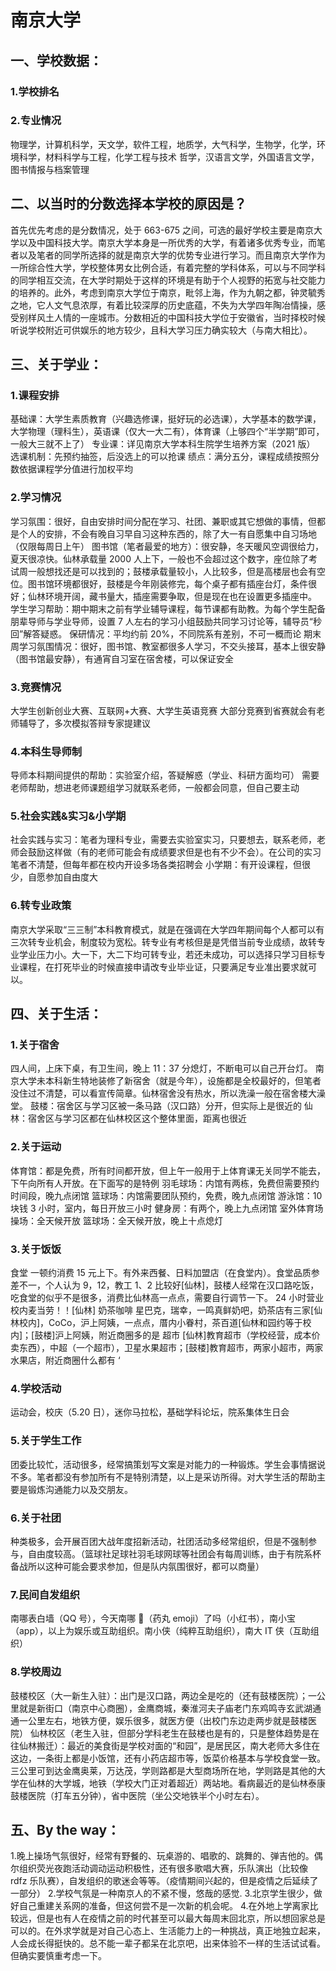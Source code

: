 # 南京大学

## 一、学校数据：

### 1.学校排名

### 2.专业情况

物理学，计算机科学，天文学，软件工程，地质学，大气科学，生物学，化学，环境科学，材料科学与工程，化学工程与技术
哲学，汉语言文学，外国语言文学，图书情报与档案管理

## 二、以当时的分数选择本学校的原因是？

首先优先考虑的是分数情况，处于 663-675 之间，可选的最好学校主要是南京大学以及中国科技大学。南京大学本身是一所优秀的大学，有着诸多优秀专业，而笔者以及笔者的同学所选择的就是南京大学的优势专业进行学习。而且南京大学作为一所综合性大学，学校整体男女比例合适，有着完整的学科体系，可以与不同学科的同学相互交流，在大学时期处于这样的环境是有助于个人视野的拓宽与社交能力的培养的。此外，考虑到南京大学位于南京，毗邻上海，作为九朝之都，钟灵毓秀之地，它人文气息浓厚，有着比较深厚的历史底蕴，不失为大学四年陶冶情操，感受别样风土人情的一座城市。分数相近的中国科技大学位于安徽省，当时择校时候听说学校附近可供娱乐的地方较少，且科大学习压力确实较大（与南大相比）。

## 三、关于学业：

### 1.课程安排

基础课：大学生素质教育（兴趣选修课，挺好玩的必选课），大学基本的数学课，大学物理（理科生），英语课（仅大一大二有），体育课（上够四个“半学期”即可，一般大三就不上了）
专业课：详见南京大学本科生院学生培养方案（2021 版）
选课机制：先预约抽签，后没选上的可以抢课
绩点：满分五分，课程成绩按照分数依据课程学分值进行加权平均

### 2.学习情况

学习氛围：很好，自由安排时间分配在学习、社团、兼职或其它想做的事情，但都是个人的安排，不会有晚自习早自习这种东西的，除了大一有自愿集中自习场地（仅限每周日上午）
图书馆（笔者最爱的地方）：很安静，冬天暖风空调很给力，夏天很凉快。仙林承载量 2000 人上下，一般也不会超过这个数字，座位除了考试周一般想找还是可以找到的；鼓楼承载量较小，人比较多，但是高楼层也会有空位。图书馆环境都很好，鼓楼是今年刚装修完，每个桌子都有插座台灯，条件很好；仙林环境开阔，藏书量大，插座需要争取，但是现在也在设置更多插座中。
学生学习帮助：期中期末之前有学业辅导课程，每节课都有助教。为每个学生配备朋辈导师与学业导师，设置 7 人左右的学习小组鼓励共同学习讨论等，辅导员“秒回”解答疑惑。
保研情况：平均约前 20%，不同院系有差别，不可一概而论
期末周学习氛围情况：很好，图书馆、教室都很多人学习，不交头接耳，基本上很安静（图书馆最安静），有通宵自习室在宿舍楼，可以保证安全

### 3.竞赛情况

大学生创新创业大赛、互联网+大赛、大学生英语竞赛
大部分竞赛到省赛就会有老师辅导了，多次模拟答辩专家提建议

### 4.本科生导师制

导师本科期间提供的帮助：实验室介绍，答疑解惑（学业、科研方面均可）
需要老师帮助，想进老师课题组学习就联系老师，一般都会同意，但自己要主动

### 5.社会实践&实习&小学期

社会实践与实习：笔者为理科专业，需要去实验室实习，只要想去，联系老师，老师会鼓励这样做（有的老师可能会有成绩要求但是也有不少不会）。在公司的实习笔者不清楚，但每年都在校内开设多场各类招聘会
小学期：有开设课程，但很少，自愿参加自由度大

### 6.转专业政策

南京大学采取“三三制”本科教育模式，就是在强调在大学四年期间每个人都可以有三次转专业机会，制度较为宽松。转专业有考核但是是凭借当前专业成绩，故转专业学业压力小。大一下，大二下均可转专业，若还未成功，可以选择只学习目标专业课程，在打死毕业的时候直接申请改专业毕业证，只要满足专业准出要求就可以。

## 四、关于生活：

### 1.关于宿舍

四人间，上床下桌，有卫生间，晚上 11：37 分熄灯，不断电可以自己开台灯。
南京大学未本科新生特地装修了新宿舍（就是今年），设施都是全校最好的，但笔者没住过不清楚，可以看宣传简章。仙林宿舍没有热水，所以洗澡一般在宿舍楼大澡堂。
鼓楼：宿舍区与学习区被一条马路（汉口路）分开，但实际上是很近的
仙林：宿舍区与学习区都在仙林校区这个整体里面，距离也很近

### 2.关于运动

体育馆：都是免费，所有时间都开放，但上午一般用于上体育课无关同学不能去，下午向所有人开放。在下面写的是特例
羽毛球场：内馆有两栋，免费但需要预约时间段，晚九点闭馆
篮球场：内馆需要团队预约，免费，晚九点闭馆
游泳馆：10 块钱 3 小时，室内，每日开放三小时
健身房：有两个，晚上九点闭馆
室外体育场
操场：全天候开放
篮球场：全天候开放，晚上十点熄灯

### 3.关于饭饭

食堂
一顿约消费 15 元上下。有外来西餐、日料加盟店（在食堂内）。食堂品质参差不一，个人认为 9，12，教工 1、2 比较好[仙林]，鼓楼人经常在汉口路吃饭，吃食堂的似乎不是很多，消费比仙林高一点点，需要自行调节一下。
24 小时营业校内麦当劳！！[仙林]
奶茶咖啡
星巴克，瑞幸，一鸣真鲜奶吧，奶茶店有三家[仙林校内]，CoCo，沪上阿姨，一点点，厝内小眷村，茶百道[仙林和园约等于校内]；[鼓楼]沪上阿姨，附近商圈多的是
超市
[仙林]教育超市（学校经营，成本价卖东西），中超（一个超市），卫星水果超市；[鼓楼]教育超市，两家小超市，两家水果店，附近商圈什么都有 ‘

### 4.学校活动

运动会，校庆（5.20 日），迷你马拉松，基础学科论坛，院系集体生日会

### 5.关于学生工作

团委比较忙，活动很多，经常搞策划写文案是对能力的一种锻炼。学生会事情据说不多。笔者都没有参加所有不是特别清楚，以上是采访所得。对大学生活的帮助主要是锻炼沟通能力以及交朋友。

### 6.关于社团

种类极多，会开展百团大战年度招新活动，社团活动多经常组织，但是不强制参与，自由度较高。（篮球社足球社羽毛球网球等社团会有每周训练，由于有院系杯备战所以这种可能会要求参加，但是队内氛围很好，都可以商量）

### 7.民间自发组织

南哪表白墙（QQ 号），今天南哪 💊（药丸 emoji）了吗（小红书），南小宝（app），以上为娱乐或互助组织。南小侠（纯粹互助组织），南大 IT 侠（互助组织）

### 8.学校周边

鼓楼校区（大一新生入驻）：出门是汉口路，两边全是吃的（还有鼓楼医院）；一公里就是新街口（南京中心商圈），金鹰商城，秦淮河夫子庙老门东鸡鸣寺玄武湖通通一公里左右，地铁方便，娱乐很多，就医方便（出校门东边走两步就是鼓楼医院）
仙林校区（老生入驻，但部分学科老生在鼓楼也是有的，只是整体趋势是在往仙林搬迁）：最近的美食街是学校对面的“和园”，是居民区，南大老师大多住在这边，一条街上都是小饭馆，还有小药店超市等，饭菜价格基本与学校食堂一致。三公里可到达金鹰奥莱，万达茂，学则路都是大型商场所在地，学则路是其他的大学在仙林的大学城，地铁（学校大门正对着超近）两站地。看病最近的是仙林泰康鼓楼医院（打车五分钟），省中医院（坐公交地铁半个小时左右）。

## 五、By the way：

1.晚上操场气氛很好，经常有野餐的、玩桌游的、唱歌的、跳舞的、弹吉他的。偶尔组织荧光夜跑活动调动运动积极性，还有很多歌唱大赛，乐队演出（比较像 rdfz 乐队赛），自发组织的歌迷会等等。（疫情期间兴起的，但是疫情之后延续了一部分） 2.学校气氛是一种南京人的不紧不慢，悠哉的感觉. 3.北京学生很少，做好自己重建关系网的准备，但这何尝不是一次新的机会呢。 4.在外地上学离家比较远，但是也有人在疫情之前的时代甚至可以最大每周末回北京，所以想回家总是可以的。在外求学就是对自己心态上、生活能力上的一种挑战，真正地独立起来，人会成长得挺快的。总不能一辈子都呆在北京吧，出来体验不一样的生活试试看。但确实要慎重考虑一下。
